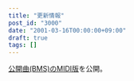 ```yaml
---
title: "更新情報"
post_id: "3000"
date: "2001-03-16T00:00:00+09:00"
draft: true
tags: []
---
```



[公開曲(BMS)のMIDI版](https://danmaq.com/tag/MIDI)を公開。
